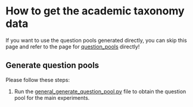 # How to get the academic taxonomy data
If you want to use the question pools generated directly, you can skip this page and refer to the page for [question_pools](https://github.com/ysunbp/TaxoGlimpse/tree/main/question_pools) directly!
## Generate question pools
Please follow these steps: <br>
1. Run the [general_generate_question_pool.py](./scripts/general_generate_question_pool.py) file to obtain the question pool for the main experiments.
